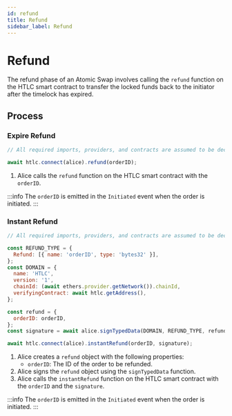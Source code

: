 ```yaml
---
id: refund
title: Refund
sidebar_label: Refund
---
```


# Refund

The refund phase of an Atomic Swap involves calling the `refund` function on the HTLC smart contract to transfer the locked funds back to the initiator after the timelock has expired.

## Process

### Expire Refund

```javascript
// All required imports, providers, and contracts are assumed to be declared here

await htlc.connect(alice).refund(orderID);
```

1. Alice calls the `refund` function on the HTLC smart contract with the `orderID`.

:::info
The `orderID` is emitted in the `Initiated` event when the order is initiated.
:::

### Instant Refund

```javascript
// All required imports, providers, and contracts are assumed to be declared here

const REFUND_TYPE = {
  Refund: [{ name: 'orderID', type: 'bytes32' }],
};
const DOMAIN = {
  name: 'HTLC',
  version: '1',
  chainId: (await ethers.provider.getNetwork()).chainId,
  verifyingContract: await htlc.getAddress(),
};

const refund = {
  orderID: orderID,
};
const signature = await alice.signTypedData(DOMAIN, REFUND_TYPE, refund);

await htlc.connect(alice).instantRefund(orderID, signature);
```

1. Alice creates a `refund` object with the following properties:
   - `orderID`: The ID of the order to be refunded.
2. Alice signs the `refund` object using the `signTypedData` function.
3. Alice calls the `instantRefund` function on the HTLC smart contract with the `orderID` and the `signature`.

:::info
The `orderID` is emitted in the `Initiated` event when the order is initiated.
:::
